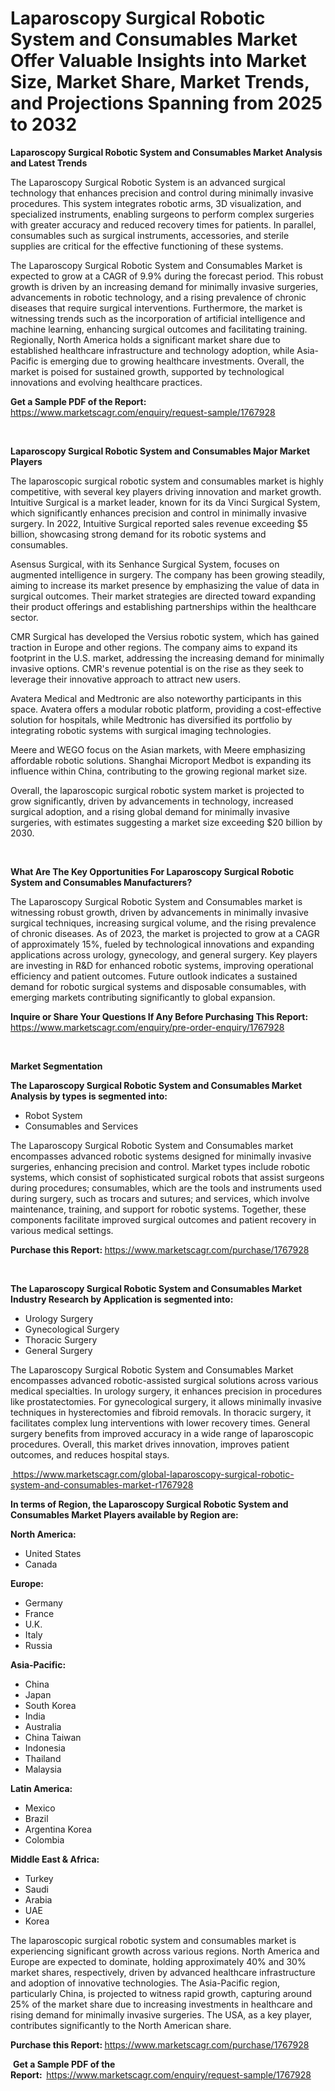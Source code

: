 <p><h1>Laparoscopy Surgical Robotic System and Consumables Market Offer Valuable Insights into Market Size, Market Share, Market Trends, and Projections Spanning from 2025 to 2032</h1></p><p><strong>Laparoscopy Surgical Robotic System and Consumables Market Analysis and Latest Trends</strong></p>
<p><p>The Laparoscopy Surgical Robotic System is an advanced surgical technology that enhances precision and control during minimally invasive procedures. This system integrates robotic arms, 3D visualization, and specialized instruments, enabling surgeons to perform complex surgeries with greater accuracy and reduced recovery times for patients. In parallel, consumables such as surgical instruments, accessories, and sterile supplies are critical for the effective functioning of these systems.</p><p>The Laparoscopy Surgical Robotic System and Consumables Market is expected to grow at a CAGR of 9.9% during the forecast period. This robust growth is driven by an increasing demand for minimally invasive surgeries, advancements in robotic technology, and a rising prevalence of chronic diseases that require surgical interventions. Furthermore, the market is witnessing trends such as the incorporation of artificial intelligence and machine learning, enhancing surgical outcomes and facilitating training. Regionally, North America holds a significant market share due to established healthcare infrastructure and technology adoption, while Asia-Pacific is emerging due to growing healthcare investments. Overall, the market is poised for sustained growth, supported by technological innovations and evolving healthcare practices.</p></p>
<p><strong>Get a Sample PDF of the Report:&nbsp;</strong> <a href="https://www.marketscagr.com/enquiry/request-sample/1767928?utm_campaign=2648&utm_medium=2&utm_source=Github&utm_content=ia&utm_term=14042025&utm_id=laparoscopy-surgical-robotic-system-and-consumables">https://www.marketscagr.com/enquiry/request-sample/1767928</a></p>
<p>&nbsp;</p>
<p><strong>Laparoscopy Surgical Robotic System and Consumables Major Market Players</strong></p>
<p><p>The laparoscopic surgical robotic system and consumables market is highly competitive, with several key players driving innovation and market growth. Intuitive Surgical is a market leader, known for its da Vinci Surgical System, which significantly enhances precision and control in minimally invasive surgery. In 2022, Intuitive Surgical reported sales revenue exceeding $5 billion, showcasing strong demand for its robotic systems and consumables.</p><p>Asensus Surgical, with its Senhance Surgical System, focuses on augmented intelligence in surgery. The company has been growing steadily, aiming to increase its market presence by emphasizing the value of data in surgical outcomes. Their market strategies are directed toward expanding their product offerings and establishing partnerships within the healthcare sector.</p><p>CMR Surgical has developed the Versius robotic system, which has gained traction in Europe and other regions. The company aims to expand its footprint in the U.S. market, addressing the increasing demand for minimally invasive options. CMR's revenue potential is on the rise as they seek to leverage their innovative approach to attract new users.</p><p>Avatera Medical and Medtronic are also noteworthy participants in this space. Avatera offers a modular robotic platform, providing a cost-effective solution for hospitals, while Medtronic has diversified its portfolio by integrating robotic systems with surgical imaging technologies. </p><p>Meere and WEGO focus on the Asian markets, with Meere emphasizing affordable robotic solutions. Shanghai Microport Medbot is expanding its influence within China, contributing to the growing regional market size. </p><p>Overall, the laparoscopic surgical robotic system market is projected to grow significantly, driven by advancements in technology, increased surgical adoption, and a rising global demand for minimally invasive surgeries, with estimates suggesting a market size exceeding $20 billion by 2030.</p></p>
<p>&nbsp;</p>
<p><strong>What Are The Key Opportunities For Laparoscopy Surgical Robotic System and Consumables Manufacturers?</strong></p>
<p><p>The Laparoscopy Surgical Robotic System and Consumables market is witnessing robust growth, driven by advancements in minimally invasive surgical techniques, increasing surgical volume, and the rising prevalence of chronic diseases. As of 2023, the market is projected to grow at a CAGR of approximately 15%, fueled by technological innovations and expanding applications across urology, gynecology, and general surgery. Key players are investing in R&D for enhanced robotic systems, improving operational efficiency and patient outcomes. Future outlook indicates a sustained demand for robotic surgical systems and disposable consumables, with emerging markets contributing significantly to global expansion.</p></p>
<p><strong>Inquire or Share Your Questions If Any Before Purchasing This Report:</strong> <a href="https://www.marketscagr.com/enquiry/pre-order-enquiry/1767928?utm_campaign=2648&utm_medium=2&utm_source=Github&utm_content=ia&utm_term=14042025&utm_id=laparoscopy-surgical-robotic-system-and-consumables">https://www.marketscagr.com/enquiry/pre-order-enquiry/1767928</a></p>
<p>&nbsp;</p>
<p><strong>Market Segmentation</strong></p>
<p><strong>The Laparoscopy Surgical Robotic System and Consumables Market Analysis by types is segmented into:</strong></p>
<p><ul><li>Robot System</li><li>Consumables and Services</li></ul></p>
<p><p>The Laparoscopy Surgical Robotic System and Consumables market encompasses advanced robotic systems designed for minimally invasive surgeries, enhancing precision and control. Market types include robotic systems, which consist of sophisticated surgical robots that assist surgeons during procedures; consumables, which are the tools and instruments used during surgery, such as trocars and sutures; and services, which involve maintenance, training, and support for robotic systems. Together, these components facilitate improved surgical outcomes and patient recovery in various medical settings.</p></p>
<p><strong>Purchase this Report:&nbsp;</strong><a href="https://www.marketscagr.com/purchase/1767928?utm_campaign=2648&utm_medium=2&utm_source=Github&utm_content=ia&utm_term=14042025&utm_id=laparoscopy-surgical-robotic-system-and-consumables">https://www.marketscagr.com/purchase/1767928</a></p>
<p>&nbsp;</p>
<p><strong>The Laparoscopy Surgical Robotic System and Consumables Market Industry Research by Application is segmented into:</strong></p>
<p><ul><li>Urology Surgery</li><li>Gynecological Surgery</li><li>Thoracic Surgery</li><li>General Surgery</li></ul></p>
<p><p>The Laparoscopy Surgical Robotic System and Consumables Market encompasses advanced robotic-assisted surgical solutions across various medical specialties. In urology surgery, it enhances precision in procedures like prostatectomies. For gynecological surgery, it allows minimally invasive techniques in hysterectomies and fibroid removals. In thoracic surgery, it facilitates complex lung interventions with lower recovery times. General surgery benefits from improved accuracy in a wide range of laparoscopic procedures. Overall, this market drives innovation, improves patient outcomes, and reduces hospital stays.</p></p>
<p><a href="https://www.marketscagr.com/global-laparoscopy-surgical-robotic-system-and-consumables-market-r1767928?utm_campaign=2648&utm_medium=2&utm_source=Github&utm_content=ia&utm_term=14042025&utm_id=laparoscopy-surgical-robotic-system-and-consumables">&nbsp;https://www.marketscagr.com/global-laparoscopy-surgical-robotic-system-and-consumables-market-r1767928</a></p>
<p><strong>In terms of Region, the Laparoscopy Surgical Robotic System and Consumables Market Players available by Region are:</strong></p>
<p>
    <p> <strong> North America: </strong>
        <ul>
            <li>United States</li>
            <li>Canada</li>
        </ul>
        </p> 
    <p> <strong> Europe: </strong>
        <ul>
            <li>Germany</li>
            <li>France</li>
            <li>U.K.</li>
            <li>Italy</li>
            <li>Russia</li>
        </ul>
        </p> 
    <p> <strong> Asia-Pacific: </strong>
        <ul>
            <li>China</li>
            <li>Japan</li>
            <li>South Korea</li>
            <li>India</li>
            <li>Australia</li>
            <li>China Taiwan</li>
            <li>Indonesia</li>
            <li>Thailand</li>
            <li>Malaysia</li>
        </ul>
        </p> 
    <p> <strong> Latin America: </strong>
        <ul>
            <li>Mexico</li>
            <li>Brazil</li>
            <li>Argentina Korea</li>
            <li>Colombia</li>
        </ul>
        </p> 
    <p> <strong> Middle East & Africa: </strong>
        <ul>
            <li>Turkey</li>
            <li>Saudi</li>
            <li>Arabia</li>
            <li>UAE</li>
            <li>Korea</li>
        </ul>
    </p>
    </p>
<p><p>The laparoscopic surgical robotic system and consumables market is experiencing significant growth across various regions. North America and Europe are expected to dominate, holding approximately 40% and 30% market shares, respectively, driven by advanced healthcare infrastructure and adoption of innovative technologies. The Asia-Pacific region, particularly China, is projected to witness rapid growth, capturing around 25% of the market share due to increasing investments in healthcare and rising demand for minimally invasive surgeries. The USA, as a key player, contributes significantly to the North American share.</p></p>
<p><strong>Purchase this Report: </strong><a href="https://www.marketscagr.com/purchase/1767928?utm_campaign=2648&utm_medium=2&utm_source=Github&utm_content=ia&utm_term=14042025&utm_id=laparoscopy-surgical-robotic-system-and-consumables">https://www.marketscagr.com/purchase/1767928</a></p>
<p>&nbsp;<strong>Get a Sample PDF of the Report:&nbsp;&nbsp;</strong><a href="https://www.marketscagr.com/enquiry/request-sample/1767928?utm_campaign=2648&utm_medium=2&utm_source=Github&utm_content=ia&utm_term=14042025&utm_id=laparoscopy-surgical-robotic-system-and-consumables">https://www.marketscagr.com/enquiry/request-sample/1767928</a></p>
<p><strong></strong></p>
<p><p></p><p></p><p></p></p>